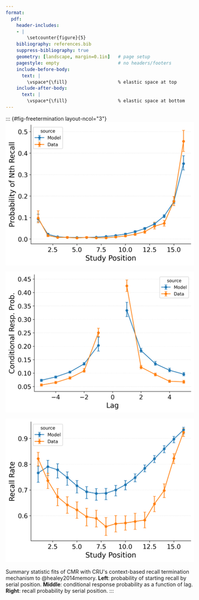 ```yaml
---
format:
  pdf:
    header-includes:
    - |
        \setcounter{figure}{5}
    bibliography: references.bib
    suppress-bibliography: true
    geometry: [landscape, margin=0.1in]   # page setup
    pagestyle: empty                      # no headers/footers
    include-before-body:
      text: |
        \vspace*{\fill}                   % elastic space at top
    include-after-body:
      text: |
        \vspace*{\fill}                   % elastic space at bottom
---
```


::: {#fig-freetermination layout-ncol="3"}
![](figures/HealeyKahana2014_CRU_with_Feature-to-Context__Pre-Expt__Primacy_StartDrift__and_ContextTerm_Fitting_pnr.png)

![](figures/HealeyKahana2014_CRU_with_Feature-to-Context__Pre-Expt__Primacy_StartDrift__and_ContextTerm_Fitting_crp.png)

![](figures/HealeyKahana2014_CRU_with_Feature-to-Context__Pre-Expt__Primacy_StartDrift__and_ContextTerm_Fitting_spc.png)

Summary statistic fits of CMR with CRU's context-based recall termination mechanism to @healey2014memory.
**Left**: probability of starting recall by serial position.
**Middle**: conditional response probability as a function of lag.
**Right**: recall probability by serial position.
:::

<!-- **Alt Text**.
Three side-by-side line plots compare a CMR model that uses CRU's context-based stopping rule (blue) with empirical free-recall data from @healey2014memory (orange). Left panel: probability that each study position is produced as the N-th recall; both model and data rise steeply at the end of the list, though the model sits slightly higher at the final positions. Middle panel: lag-conditional response probability, showing a forward-skewed peak at +1; the model captures the overall shape but undershoots the sharpness of the +1 jump. Right panel: overall recall rate by study position; both traces form a shallow "U", but the model overestimates mid-list recall and underestimates the depth of the primacy dip. -->
